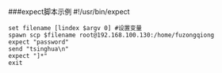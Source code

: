  

###expect脚本示例
	#!/usr/bin/expect

	set filename [lindex $argv 0] #设置变量
	spawn scp $filename root@192.168.100.130:/home/fuzongqiong
	expect "password"
	send "tsinghua\n"
	expect "]*"
	exit







